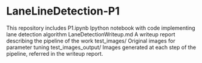 # **LaneLineDetection-P1**

This repository includes
P1.ipynb Ipython notebook with code implementing lane detection algorithm
LaneDetectionWriteup.md A writeup report describing the pipeline of the work
test_images/ Original images for parameter tuning
test_images_output/ Images generated at each step of the pipeline, referred in the writeup report.   
